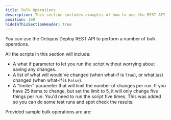 ```yaml
---
title: Bulk Operations
description: This section includes examples of how to use the REST API to perform a variety of bulk operations using the Octopus Deploy API.
position: 160
hideInThisSectionHeader: true
---
```


You can use the Octopus Deploy REST API to perform a number of bulk operations.  

All the scripts in this section will include:
- A what if parameter to let you run the script without worrying about saving any changes.
- A list of what will would've changed (when what-if is `True`), or what just changed (when what-if is `False`).
- A "limiter" parameter that will limit the number of changes per run.  If you have 25 items to change, but set the limit to 5, it will only change five things per run.  You'd need to run the script five times.  This was added so you can do some test runs and spot check the results.

Provided sample bulk operations are are: